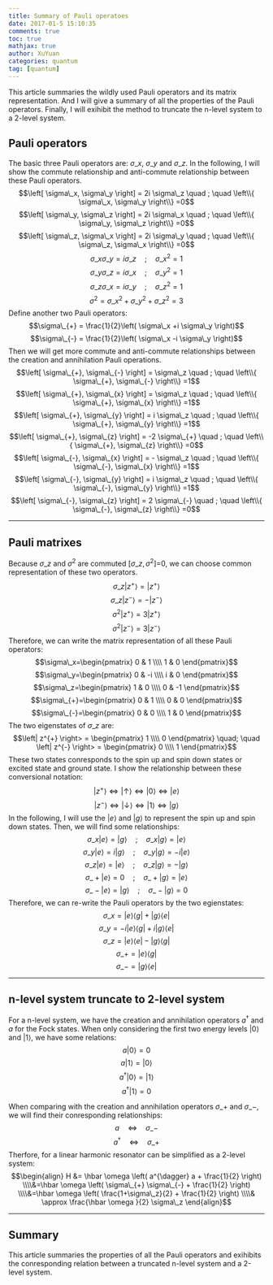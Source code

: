 ```yaml
---
title: Summary of Pauli operatoes
date: 2017-01-5 15:10:35
comments: true
toc: true
mathjax: true
author: XuYuan
categories: quantum
tag: [quantum]
---
```


This article summaries the wildly used Pauli operators and its matrix representation. And I will give a summary of all the properties of the Pauli operators. Finally, I will exihibit the method to truncate the n-level system to a 2-level system.

<!--more-->

## Pauli operators
The basic three Pauli operators are: $\sigma\_x$, $\sigma\_y$ and $\sigma\_z$. In the following, I will show the commute relationship and anti-commute relationship between these Pauli operators.
$$\left[ \sigma\_x, \sigma\_y \right] = 2i \sigma\_z \quad ; \quad \left\\{ \sigma\_x, \sigma\_y \right\\} =0$$
$$\left[ \sigma\_y, \sigma\_z \right] = 2i \sigma\_x \quad ; \quad \left\\{ \sigma\_y, \sigma\_z \right\\} =0$$
$$\left[ \sigma\_z, \sigma\_x \right] = 2i \sigma\_y \quad ; \quad \left\\{ \sigma\_z, \sigma\_x \right\\} =0$$
$$\sigma\_x \sigma\_y = i \sigma\_z \quad ; \quad  \sigma\_x^2 =1$$
$$\sigma\_y \sigma\_z = i \sigma\_x \quad ; \quad  \sigma\_y^2 =1$$
$$\sigma\_z \sigma\_x = i \sigma\_y \quad ; \quad  \sigma\_z^2 =1$$
$$\sigma^2 = \sigma\_x^2 + \sigma\_y^2 + \sigma\_z^2 =3$$
Define another two Pauli operators:
$$\sigma\_{+} = \frac{1}{2}\left(  \sigma\_x +i \sigma\_y \right)$$
$$\sigma\_{-} = \frac{1}{2}\left(  \sigma\_x -i \sigma\_y \right)$$
Then we will get more commute and anti-commute relationships between the creation and annihilation Pauli operations.
$$\left[ \sigma\_{+}, \sigma\_{-} \right] =  \sigma\_z \quad ; \quad \left\\{ \sigma\_{+}, \sigma\_{-} \right\\} =1$$
$$\left[ \sigma\_{+}, \sigma\_{x} \right] =  \sigma\_z \quad ; \quad \left\\{ \sigma\_{+}, \sigma\_{x} \right\\} =1$$
$$\left[ \sigma\_{+}, \sigma\_{y} \right] = i \sigma\_z \quad ; \quad \left\\{ \sigma\_{+}, \sigma\_{y} \right\\} =1$$
$$\left[ \sigma\_{+}, \sigma\_{z} \right] =  -2 \sigma\_{+} \quad ; \quad \left\\{ \sigma\_{+}, \sigma\_{z} \right\\} =0$$
$$\left[ \sigma\_{-}, \sigma\_{x} \right] = - \sigma\_z \quad ; \quad \left\\{ \sigma\_{-}, \sigma\_{x} \right\\} =1$$
$$\left[ \sigma\_{-}, \sigma\_{y} \right] = i \sigma\_z \quad ; \quad \left\\{ \sigma\_{-}, \sigma\_{y} \right\\} =1$$
$$\left[ \sigma\_{-}, \sigma\_{z} \right] = 2 \sigma\_{-} \quad ; \quad \left\\{ \sigma\_{-}, \sigma\_{z} \right\\} =0$$

---

## Pauli matrixes
Because $\sigma\_z$ and $\sigma^2$ are commuted $\left[ \sigma\_z, \sigma^2 \right]$=0, we can choose common representation of these two operators.
$$\sigma\_z \left|z^{+} \right> = \left|z^{+} \right>$$
$$\sigma\_z \left|z^{-} \right> = - \left|z^{-} \right>$$
$$\sigma^2 \left|z^{+} \right> =3 \left|z^{+} \right>$$
$$\sigma^2 \left|z^{-} \right> =3 \left|z^{-} \right>$$
Therefore, we can write the matrix representation of all these Pauli operators:
$$\sigma\_x=\begin{pmatrix}
0 & 1 \\\\ 1 & 0
\end{pmatrix}$$
$$\sigma\_y=\begin{pmatrix}
0 & -i \\\\ i & 0
\end{pmatrix}$$
$$\sigma\_z=\begin{pmatrix}
1 & 0 \\\\ 0 & -1
\end{pmatrix}$$
$$\sigma\_{+}=\begin{pmatrix}
0 & 1 \\\\ 0 & 0
\end{pmatrix}$$
$$\sigma\_{-}=\begin{pmatrix}
0 & 0 \\\\ 1 & 0
\end{pmatrix}$$
The two eigenstates of $\sigma\_z$ are:
$$\left| z^{+} \right> = \begin{pmatrix}
1 \\\\ 0 \end{pmatrix} \quad; \quad \left| z^{-} \right> = \begin{pmatrix}
0 \\\\ 1 \end{pmatrix}$$
These two states conresponds to the spin up and spin down states or excited state and ground state. I show the relationship between these conversional notation:
$$\left| z^{+} \right> \Longleftrightarrow \left| \uparrow \right> \Longleftrightarrow \left| 0 \right> \Longleftrightarrow \left| e \right>$$
$$\left| z^{-} \right> \Longleftrightarrow \left| \downarrow \right> \Longleftrightarrow \left| 1 \right> \Longleftrightarrow \left| g \right>$$
In the following, I will use the $\left| e \right>$ and $\left| g \right>$ to represent the spin up and spin down states.
Then, we will find some relationships:
$$\sigma\_x \left| e \right> = \left| g \right> \quad; \quad \sigma\_x \left| g \right> = \left| e \right>$$
$$\sigma\_y \left| e \right> =i \left| g \right> \quad; \quad \sigma\_y \left| g \right> = -i\left| e \right>$$
$$\sigma\_z \left| e \right> = \left| e \right> \quad; \quad \sigma\_z \left| g \right> =- \left| g \right>$$
$$\sigma\_{+} \left| e \right> = 0 \quad; \quad \sigma\_{+} \left| g \right> = \left| e \right>$$
$$\sigma\_{-} \left| e \right> = \left| g \right> \quad; \quad \sigma\_{-} \left| g \right> = 0$$
Therefore, we can re-write the Pauli operators by the two egienstates:
$$\sigma\_x = \left| e \right> \left< g \right| + \left| g \right> \left< e \right|$$
$$\sigma\_y = -i \left| e \right> \left< g \right| + i \left| g \right> \left< e \right|$$
$$\sigma\_z = \left| e \right> \left< e \right| - \left| g \right> \left< g \right|$$
$$\sigma\_{+} = \left| e \right> \left< g \right| $$
$$\sigma\_{-} = \left| g \right> \left< e \right| $$

---

## n-level system truncate to 2-level system
For a n-level system, we have the creation and annihilation operators $a^{\dagger}$ and $a$ for the Fock states. When only considering the first two energy levels $\left| 0 \right>$ and $\left| 1 \right>$, we have some relations:
$$a \left| 0 \right> = 0 $$
$$a \left| 1 \right> = \left| 0 \right> $$
$$a^{\dagger} \left| 0 \right> = \left| 1 \right> $$
$$a^{\dagger} \left| 1 \right> = 0 $$

When comparing with the creation and annihilation operators $\sigma\_{+}$ and $\sigma\_{-}$, we will find their conresponding relationships:
$$a \quad \Longleftrightarrow \quad \sigma\_{-}$$
$$a^{\dagger} \quad \Longleftrightarrow \quad \sigma\_{+}$$
Therfore, for a linear harmonic resonator can be simplified as a 2-level system:
$$\begin{align}
H &= \hbar \omega \left( a^{\dagger} a + \frac{1}{2} \right)
\\\\&=\hbar \omega \left( \sigma\_{+} \sigma\_{-} + \frac{1}{2} \right)
\\\\&=\hbar \omega \left( \frac{1+\sigma\_z}{2} + \frac{1}{2} \right)
\\\\& \approx \frac{\hbar \omega }{2} \sigma\_z
\end{align}$$

---

## Summary
This article summaries the properties of all the Pauli operators and exihibits the conresponding relation between a truncated n-level system and a 2-level system.
